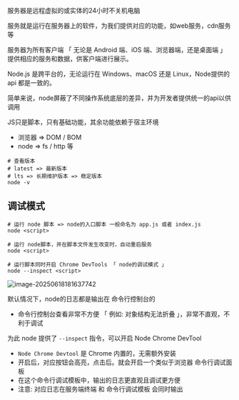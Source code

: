 服务器是远程虚拟的或实体的24小时不关机电脑

服务就是运行在服务器上的软件，为我们提供对应的功能，如web服务，cdn服务等

服务器为所有客户端 「 无论是 Android 端、iOS 端、浏览器端，还是桌面端 」提供相应的服务和数据，供客户端进行展示。



Node.js 是跨平台的，无论运行在 Windows、macOS 还是 Linux，Node提供的 api 都是一致的。

简单来说，node屏蔽了不同操作系统底层的差异，并为开发者提供统一的api以供调用



JS只是脚本，只有基础功能，其余功能依赖于宿主环境

+ 浏览器 => DOM / BOM
+ node => fs / http 等

```shell
# 查看版本 
# latest => 最新版本
# lts => 长期维护版本 => 稳定版本
node -v
```



## 调试模式

```shell
# 运行 node 脚本 => node的入口脚本 一般命名为 app.js 或者 index.js
node <script> 

# 运行 node脚本，并在脚本文件发生改变时，自动重启服务
node <script> 

# 运行脚本同时开启 Chrome DevTools 「 node的调试模式 」
node --inspect <script> 
```

![image-20250618181637742](https://s2.loli.net/2025/06/18/bgQKYcf2Xkpx3tN.png) 

默认情况下，node的日志都是输出在 命令行控制台的

+ 命令行控制台查看非常不方便 「 例如: 对象结构无法折叠 」，非常不直观，不利于调试

为此 node 提供了 `--inspect` 指令，可以开启 Node Chrome DevTool

+ `Node Chrome Devtool` 是 Chrome 内置的，无需额外安装
+ 开启后，对应按钮会高亮，点击后。就会开启一个类似于浏览器 命令行调试面板
+ 在这个命令行调试模板中，输出的日志更直观且调试更方便
+ 注意: 对应日志在服务端终端 和 命令行调试模板 会同时输出
